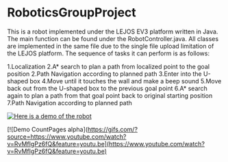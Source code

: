 # RoboticsGroupProject

This is a robot implemented under the LEJOS EV3 platform written in Java. The main function can be found under the RobotController.java. All classes are implemented in the same file due to the single file upload limitation of the LEJOS platform. The sequence of tasks it can perform is as follows:

1.Localization
2.A* search to plan a path from localized point to the goal position
2.Path Navigation according to planned path
3.Enter into the U-shaped box
4.Move until it touches the wall and make a beep sound
5.Move back out from the U-shaped box to the previous goal point
6.A* search again to plan a path from that goal point back to original starting position
7.Path Navigation according to planned path

<a href="https://www.youtube.com/watch?v=RvMfIgPz6fQ&feature=youtu.be" title="Link Title"><img src="{image-url}" alt="Here is a demo of the robot" /></a>

[![Demo CountPages alpha](https://gifs.com/?source=https://www.youtube.com/watch?v=RvMfIgPz6fQ&feature=youtu.be](https://www.youtube.com/watch?v=RvMfIgPz6fQ&feature=youtu.be)
